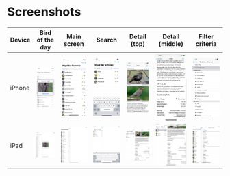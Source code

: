 #  Screenshots

| Device | Bird of the day | Main screen | Search | Detail (top) | Detail (middle) | Filter criteria |
| --- | --- | --- | --- | --- | --- | --- |
| iPhone | ![BirdOfTheDay](iPhone/German_00_BirdOfTheDay.jpeg) | ![Main](iPhone/German_01_Main.jpeg) | ![Search](iPhone/German_02_Search.jpeg) | ![Detail_Top](iPhone/German_03_Detail_Top.jpeg) | ![Detail_Middle](iPhone/German_04_Detail_Middle.jpeg) | ![Filtercriteria](iPhone/German_05_Filtercriteria.jpeg) |
| iPad | ![BirdOfTheDay](iPad/German_00_BirdOfTheDay.jpeg) | ![Main](iPad/German_01_Main.jpeg) | ![Search](iPad/German_02_Search.jpeg) | ![Detail_Top](iPad/German_03_Detail_Top.jpeg) | ![Detail_Middle](iPad/German_04_Detail_Middle.jpeg) | ![Filtercriteria](iPad/German_05_Filtercriteria.jpeg) |
